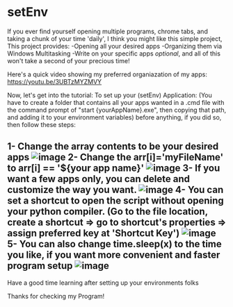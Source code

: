 # setEnv
If you ever find yourself opening multiple programs, chrome tabs, and taking a chunk of your time 'daily', I think you might like this simple project, This project provides: -Opening all your desired apps -Organizing them via Windows Multitasking -Write on your specific apps *optional*, and all of this won't take a second of your precious time!

Here's a quick video showing my preferred organiazation of my apps:
https://youtu.be/3UBTzMYZMVY

Now, let's get into the tutorial:
To set up your (setEnv) Application:
(You have to create a folder that contains all your apps wanted in a .cmd file with the command prompt of "start {yourAppName}.exe", then copying that path, and adding it to
your environment variables) before anything, if you did so, then follow these steps:

1- Change the array contents to be your desired apps
![image](https://user-images.githubusercontent.com/130024303/230269407-f3231353-0324-47a0-9c41-a813a166e53e.png)
2- Change the arr[i]='myFileName' to arr[i] == '${your app name}'
![image](https://user-images.githubusercontent.com/130024303/230269517-6b53943a-a3ad-43c9-a30f-d51abfbbb0dc.png)
3- If you want a few apps only, you can delete and customize the way you want.
![image](https://user-images.githubusercontent.com/130024303/230269583-29f97aa3-928e-4b73-b6a6-a90184e7e997.png)
4- You can set a shortcut to open the script without opening your python compiler.
(Go to the file location, create a shortcut => go to shortcut's properties => assign preferred key at 'Shortcut Key')
![image](https://user-images.githubusercontent.com/130024303/230269819-94cfba37-64b3-4bfb-9d33-7def4bc2a306.png)
5- You can also change time.sleep(x) to the time you like, if you want more convenient and faster program setup
![image](https://user-images.githubusercontent.com/130024303/230269888-f3fa7742-24e5-47db-8627-42412a2a6885.png)
------------------------------------------------------------------
Have a good time learning after setting up your environments folks

Thanks for checking my Program!
